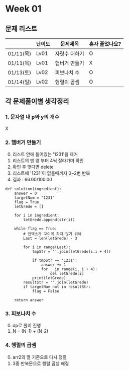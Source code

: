 # Week 01

## 문제 리스트

|          | 난이도  | 문제제목    | 혼자 풀었나요? |
|----------|------|---------|----------|
| 01/11(목) | Lv01 | 자릿수 더하기 | O        |
| 01/11(목) | Lv01 | 햄버거 만들기 | X        |
| 01/13(토) | Lv02 | 피보나치 수  | O        |
| 01/14(일) | Lv02 | 행렬의 곱셈  | O        |




## 각 문제풀이별 생각정리
### 1. 문자열 내 p와 y의 개수
X

### 2. 햄버거 만들기
0. 리스트 안에 들어있는 '1231'을 제거
1. 리스트의 맨 앞 부터 4씩 잘라가며 확인
2. 확인 후 맞다면 delete 
3. 리스트에 '1231'이 없을때까지 0~2번 반복
4. 결과 : 66.00/100.00
```angular2html
def solution(ingredient):
    answer = 0
    targetNum = "1231"
    flag = True
    letGrede = []
    
    for i in ingredient:
        letGrede.append(str(i))

    while flag == True:
        # 인덱스가 꼬이게 하지 않기 위해 
        Last = len(letGrede) - 3

        for i in range(Last):
            tmpStr = ''.join(letGrede[i:i + 4])

            if tmpStr == '1231':
                answer += 1
                for _ in range(i, i + 4):
                    del letGrede[i]
            print(letGrede)
        resultStr = ''.join(letGrede)
        if targetNum not in resultStr:
            flag = False

    return answer

```

### 3. 피보나치 수
0. dp로 풀이 진행
1. N = (N-1) + (N-2)


### 4. 행렬의 곱셈
0. arr2의 열 기준으로 다시 정렬
1. 3중 반복문으로 행렬 곱셈 해결